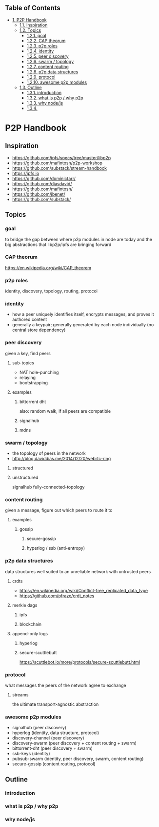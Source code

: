 <div id="table-of-contents">
<h2>Table of Contents</h2>
<div id="text-table-of-contents">
<ul>
<li><a href="#sec-1">1. P2P Handbook</a>
<ul>
<li><a href="#sec-1-1">1.1. Inspiration</a></li>
<li><a href="#sec-1-2">1.2. Topics</a>
<ul>
<li><a href="#sec-1-2-1">1.2.1. goal</a></li>
<li><a href="#sec-1-2-2">1.2.2. CAP theorum</a></li>
<li><a href="#sec-1-2-3">1.2.3. p2p roles</a></li>
<li><a href="#sec-1-2-4">1.2.4. identity</a></li>
<li><a href="#sec-1-2-5">1.2.5. peer discovery</a></li>
<li><a href="#sec-1-2-6">1.2.6. swarm / topology</a></li>
<li><a href="#sec-1-2-7">1.2.7. content routing</a></li>
<li><a href="#sec-1-2-8">1.2.8. p2p data structures</a></li>
<li><a href="#sec-1-2-9">1.2.9. protocol</a></li>
<li><a href="#sec-1-2-10">1.2.10. awesome p2p modules</a></li>
</ul>
</li>
<li><a href="#sec-1-3">1.3. Outline</a>
<ul>
<li><a href="#sec-1-3-1">1.3.1. introduction</a></li>
<li><a href="#sec-1-3-2">1.3.2. what is p2p / why p2p</a></li>
<li><a href="#sec-1-3-3">1.3.3. why node/js</a></li>
<li><a href="#sec-1-3-4">1.3.4. </a></li>
</ul>
</li>
</ul>
</li>
</ul>
</div>
</div>

# P2P Handbook<a id="sec-1" name="sec-1"></a>

## Inspiration<a id="sec-1-1" name="sec-1-1"></a>

-   <https://github.com/ipfs/specs/tree/master/libp2p>
-   <https://github.com/mafintosh/p2p-workshop>
-   <https://github.com/substack/stream-handbook>
-   <https://ipfs.io>
-   <https://github.com/dominictarr/>
-   <https://github.com/diasdavid/>
-   <https://github.com/mafintosh/>
-   <https://github.com/jbenet/>
-   <https://github.com/substack/>

## Topics<a id="sec-1-2" name="sec-1-2"></a>

### goal<a id="sec-1-2-1" name="sec-1-2-1"></a>

to bridge the gap between where p2p modules in node are today and the big abstractions that libp2p/ipfs are bringing forward

### CAP theorum<a id="sec-1-2-2" name="sec-1-2-2"></a>

<https://en.wikipedia.org/wiki/CAP_theorem>

### p2p roles<a id="sec-1-2-3" name="sec-1-2-3"></a>

identity, discovery, topology, routing, protocol

### identity<a id="sec-1-2-4" name="sec-1-2-4"></a>

-   how a peer uniquely identifies itself, encrypts messages, and proves it authored content
-   generally a keypair; generally generated by each node individually (no central store dependency)

### peer discovery<a id="sec-1-2-5" name="sec-1-2-5"></a>

given a key, find peers

1.  sub-topics

    -   NAT hole-punching
    -   relaying
    -   bootstrapping

2.  examples

    1.  bittorrent dht
    
        also: random walk, if all peers are compatible
    
    2.  signalhub
    
    3.  mdns

### swarm / topology<a id="sec-1-2-6" name="sec-1-2-6"></a>

-   the topology of peers in the network
-   <http://blog.daviddias.me/2014/12/20/webrtc-ring>

1.  structured

2.  unstructured

    signalhub
    fully-connected-topology

### content routing<a id="sec-1-2-7" name="sec-1-2-7"></a>

given a message, figure out which peers to route it to

1.  examples

    1.  gossip
    
        1.  secure-gossip
        
        2.  hyperlog / ssb (anti-entropy)

### p2p data structures<a id="sec-1-2-8" name="sec-1-2-8"></a>

data structures well suited to an unreliable network with untrusted peers

1.  crdts

    -   <https://en.wikipedia.org/wiki/Conflict-free_replicated_data_type>
    -   <https://github.com/pfraze/crdt_notes>

2.  merkle dags

    1.  ipfs
    
    2.  blockchain

3.  append-only logs

    1.  hyperlog
    
    2.  secure-scuttlebutt
    
        <https://scuttlebot.io/more/protocols/secure-scuttlebutt.html>

### protocol<a id="sec-1-2-9" name="sec-1-2-9"></a>

what messages the peers of the network agree to exchange

1.  streams

    the ultimate transport-agnostic abstraction

### awesome p2p modules<a id="sec-1-2-10" name="sec-1-2-10"></a>

-   signalhub (peer discovery)
-   hyperlog (identity, data structure, protocol)
-   discovery-channel (peer discovery)
-   discovery-swarm (peer discovery + content routing + swarm)
-   bittorrent-dht (peer discovery + swarm)
-   ssb-keys (identity)
-   pubsub-swarm (identity, peer discovery, swarm, content routing)
-   secure-gossip (content routing, protocol)

## Outline<a id="sec-1-3" name="sec-1-3"></a>

### introduction<a id="sec-1-3-1" name="sec-1-3-1"></a>

### what is p2p / why p2p<a id="sec-1-3-2" name="sec-1-3-2"></a>

### why node/js<a id="sec-1-3-3" name="sec-1-3-3"></a>

### <a id="sec-1-3-4" name="sec-1-3-4"></a>
